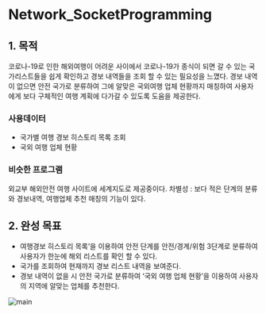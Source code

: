 # Network_SocketProgramming

## 1. 목적
코로나-19로 인한 해외여행이 어려운 사이에서 코로나-19가 종식이 되면 갈 수 있는 국가리스트들을 쉽게 확인하고 경보 내역들을 조회 할 수 있는 필요성을 느꼈다. 경보 내역이 없으면 안전 국가로 분류하여 그에 알맞은 국외여행 업체 현황까지 매칭하여 사용자에게 보다 구체적인 여행 계획에 다가갈 수 있도록 도움을 제공한다.
<br>

### 사용데이터
- 국가별 여행 경보 히스토리 목록 조회
- 국외 여행 업체 현황

### 비슷한 프로그램
외교부 해외안전 여행 사이트에 세계지도로 제공중이다.
차별성 : 보다 적은 단계의 분류와 경보내역, 여행업체 추천 매칭의 기능이 있다. 

## 2. 완성 목표
- 여행경보 히스토리 목록’을 이용하여 안전 단계를 안전/경계/위험 3단계로 분류하여 사용자가 한눈에 해외 리스트를 확인 할 수 있다.
- 국가를 조회하여 현재까지 경보 리스트 내역을 보여준다.
- 경보 내역이 없을 시 안전 국가로 분류하여 ‘국외 여행 업체 현황’을 이용하여 사용자의 지역에 알맞는 업체를 추천한다.
 
![main](https://user-images.githubusercontent.com/46181173/117563567-d570c600-b0e1-11eb-848b-193d5f488ec6.png)
